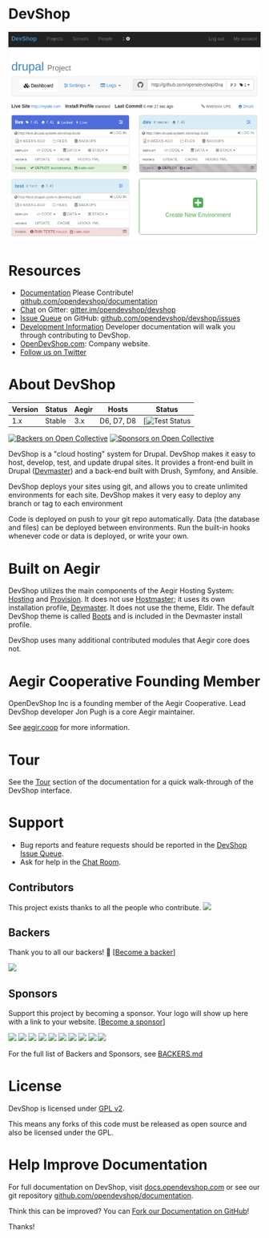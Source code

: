 # DevShop

![DevShop Project Dashboard](https://github.com/opendevshop/documentation/raw/master/images/devshop.png "A screenshot of the DevShop Project Dashboard")

# Resources

* [Documentation](http://docs.opendevshop.com) Please Contribute! [github.com/opendevshop/documentation](https://github.com/opendevshop/documentation) 
* [Chat](http://gitter.im/opendevshop/devshop) on Gitter: [gitter.im/opendevshop/devshop](http://gitter.im/opendevshop/devshop)
* [Issue Queue](http://github.com/opendevshop/devshop/issues) on GitHub: [github.com/opendevshop/devshop/issues](http://github.com/opendevshop/devshop/issues)
* [Development Information](http://docs.opendevshop.com/development.html)  Developer documentation will walk you through contributing to DevShop.
* [OpenDevShop.com](http://www.opendevshop.com): Company website.
* [Follow us on Twitter](http://twitter.com/opendevshop)

# About DevShop

Version | Status | Aegir | Hosts      | Status
--------|--------|-------|------------|----------
1.x     | Stable | 3.x   | D6, D7, D8 | [![Test Status](https://github.com/opendevshop/devshop/workflows/Tests/badge.svg)


[![Backers on Open Collective](https://opencollective.com/devshop/backers/badge.svg)](#backers)
 [![Sponsors on Open Collective](https://opencollective.com/devshop/sponsors/badge.svg)](#sponsors) 

DevShop is a "cloud hosting" system for Drupal. DevShop makes it easy to host, develop, test, and update drupal sites.  It provides a front-end built in Drupal ([Devmaster](https://github.com/opendevshop/devmaster)) and a back-end built with Drush, Symfony, and Ansible.

DevShop deploys your sites using git, and allows you to create unlimited environments for each site.  DevShop makes it very easy to deploy any branch or tag to each environment

Code is deployed on push to your git repo automatically.  Data (the database and files) can be deployed between environments.  Run the built-in hooks whenever code or data is deployed, or write your own.

# Built on Aegir

DevShop utilizes the main components of the Aegir Hosting System: [Hosting](http://drupal.org/project/hosting) and [Provision](http://drupal.org/project/provision). It does not use [Hostmaster](http://drupal.org/project/hostmaster); it uses its own installation profile, [Devmaster](http://github.com/opendevshop/devmaster).  It does not use the theme, Eldir.  The default DevShop theme is called [Boots](https://github.com/opendevshop/devmaster/tree/7.x-1.x/themes/boots) and is included in the Devmaster install profile.

DevShop uses many additional contributed modules that Aegir core does not.

# Aegir Cooperative Founding Member

OpenDevShop Inc is a founding member of the Aegir Cooperative.  Lead DevShop developer Jon Pugh is a core Aegir maintainer.  

See [aegir.coop](http://aegir.coop) for more information.

# Tour

See the [Tour](http://docs.opendevshop.com/tour.html) section of the documentation for a quick walk-through of the DevShop interface.

# Support

* Bug reports and feature requests should be reported in the [DevShop Issue Queue](https://www.github.com/opendevshop/devshop/issues).
* Ask for help in the [Chat Room](http://gitter.im/opendevshop/devshop).

## Contributors

This project exists thanks to all the people who contribute. 
<a href="https://github.com/opendevshop/devshop/graphs/contributors"><img src="https://opencollective.com/devshop/contributors.svg?width=890&button=false" /></a>


## Backers

Thank you to all our backers! 🙏 [[Become a backer](https://opencollective.com/devshop#backer)]

<a href="https://opencollective.com/devshop#backers" target="_blank"><img src="https://opencollective.com/devshop/backers.svg?width=890"></a>

## Sponsors

Support this project by becoming a sponsor. Your logo will show up here with a link to your website. [[Become a sponsor](https://opencollective.com/devshop#sponsor)]

<a href="https://opencollective.com/devshop/sponsor/0/website" target="_blank"><img src="https://opencollective.com/devshop/sponsor/0/avatar.svg"></a>
<a href="https://opencollective.com/devshop/sponsor/1/website" target="_blank"><img src="https://opencollective.com/devshop/sponsor/1/avatar.svg"></a>
<a href="https://opencollective.com/devshop/sponsor/2/website" target="_blank"><img src="https://opencollective.com/devshop/sponsor/2/avatar.svg"></a>
<a href="https://opencollective.com/devshop/sponsor/3/website" target="_blank"><img src="https://opencollective.com/devshop/sponsor/3/avatar.svg"></a>
<a href="https://opencollective.com/devshop/sponsor/4/website" target="_blank"><img src="https://opencollective.com/devshop/sponsor/4/avatar.svg"></a>
<a href="https://opencollective.com/devshop/sponsor/5/website" target="_blank"><img src="https://opencollective.com/devshop/sponsor/5/avatar.svg"></a>
<a href="https://opencollective.com/devshop/sponsor/6/website" target="_blank"><img src="https://opencollective.com/devshop/sponsor/6/avatar.svg"></a>
<a href="https://opencollective.com/devshop/sponsor/7/website" target="_blank"><img src="https://opencollective.com/devshop/sponsor/7/avatar.svg"></a>
<a href="https://opencollective.com/devshop/sponsor/8/website" target="_blank"><img src="https://opencollective.com/devshop/sponsor/8/avatar.svg"></a>
<a href="https://opencollective.com/devshop/sponsor/9/website" target="_blank"><img src="https://opencollective.com/devshop/sponsor/9/avatar.svg"></a>

For the full list of Backers and Sponsors, see [BACKERS.md](BACKERS.md)


# License

DevShop is licensed under [GPL v2](https://www.gnu.org/licenses/old-licenses/gpl-2.0.txt).

This means any forks of this code must be released as open source and also be licensed under the GPL.

# Help Improve Documentation

For full documentation on DevShop, visit [docs.opendevshop.com](http://docs.opendevshop.com) or see our git repository [github.com/opendevshop/documentation](https://github.com/opendevshop/documentation).

Think this can be improved? You can [Fork our Documentation on GitHub](https://github.com/opendevshop/documentation)!

Thanks!
